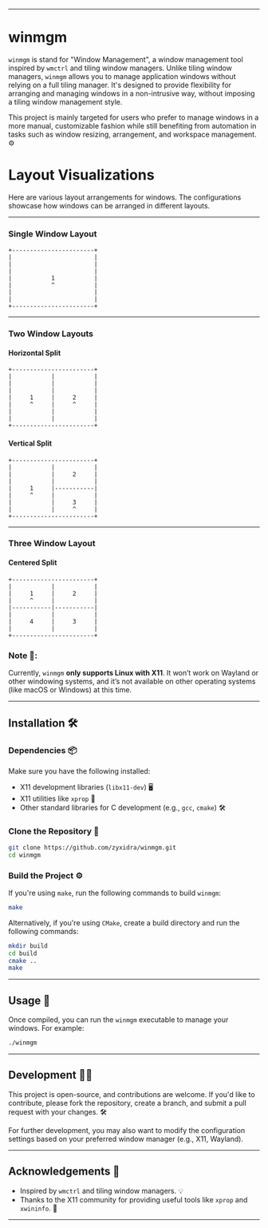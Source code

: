 
---

# winmgm

`winmgm` is stand for "Window Management",  a window management tool inspired by `wmctrl` and tiling window managers. Unlike tiling window managers, `winmgm` allows you to manage application windows without relying on a full tiling manager. It's designed to provide flexibility for arranging and managing windows in a non-intrusive way, without imposing a tiling window management style.

This project is mainly targeted for users who prefer to manage windows in a more manual, customizable fashion while still benefiting from automation in tasks such as window resizing, arrangement, and workspace management. ⚙️

# Layout Visualizations

Here are various layout arrangements for windows. The configurations showcase how windows can be arranged in different layouts.

---

### Single Window Layout
```
+-----------------------+
|                       |
|                       |
|                       |
|           1           |
|           ^           |
|                       |
|                       |
+-----------------------+
```

---

### Two Window Layouts
#### Horizontal Split
```
+-----------------------+
|           |           |
|           |           |
|           |           |
|     1     |     2     |
|     ^     |     ^     |
|           |           |
|           |           |
+-----------------------+
```

#### Vertical Split
```
+-----------------------+
|           |           |
|           |     2     |
|           |           |
|     1     |-----------|
|     ^     |           |
|           |     3     |
|           |     ^     |
+-----------------------+
```

---

### Three Window Layout
#### Centered Split
```
+-----------------------+
|           |           |
|     1     |     2     |
|     ^     |           |
|-----------|-----------|
|           |           |
|     4     |     3     |
|           |           |
+-----------------------+
```


### Note 📌:  
Currently, `winmgm` **only supports Linux with X11**. It won’t work on Wayland or other windowing systems, and it’s not available on other operating systems (like macOS or Windows) at this time.

---

## Installation 🛠️

### Dependencies 📦

Make sure you have the following installed:
- X11 development libraries (`libx11-dev`) 🖥️
- X11 utilities like `xprop` 🔧
- Other standard libraries for C development (e.g., `gcc`, `cmake`) 🛠️

### Clone the Repository 📂

```bash
git clone https://github.com/zyxidra/winmgm.git
cd winmgm
```

### Build the Project ⚙️

If you're using `make`, run the following commands to build `winmgm`:

```bash
make
```

Alternatively, if you're using `CMake`, create a build directory and run the following commands:

```bash
mkdir build
cd build
cmake ..
make
```

---

## Usage 🚀

Once compiled, you can run the `winmgm` executable to manage your windows. For example:

```bash
./winmgm
```

---

## Development 🧑‍💻

This project is open-source, and contributions are welcome. If you'd like to contribute, please fork the repository, create a branch, and submit a pull request with your changes. 🛠️

For further development, you may also want to modify the configuration settings based on your preferred window manager (e.g., X11, Wayland).

---

## Acknowledgements 🙏

- Inspired by `wmctrl` and tiling window managers. 💡
- Thanks to the X11 community for providing useful tools like `xprop` and `xwininfo`. 👏

---
